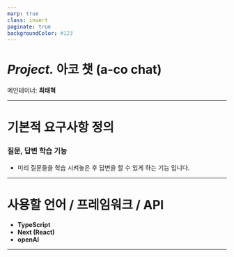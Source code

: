 ```yaml
---
marp: true
class: invert
paginate: true
backgroundColor: #123
---
```


# *Project.* 아코 챗 (a-co chat)
메인테이너: **최태혁**

---
# 기본적 요구사항 정의

### 질문, 답변 학습 기능
- 미리 질문들을 학습 시켜놓은 후 답변을 할 수 있게 하는 기능 입니다.

---
# 사용할 언어 / 프레임워크 / API
- **TypeScript**
- **Next (React)**
- **openAI**
---
